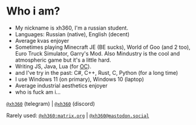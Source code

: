# Who i am?
- My nickname is xh360, I'm a russian student.
- Languages: Russian (native), English (decent)
- Average kvas enjoyer
- Sometimes playing Minecraft JE (BE sucks), World of Goo (and 2 too), Euro Truck Simulator, Garry's Mod. Also Mindustry is the cool and atmospheric game but it's a little hard. 
- Writing JS, Java, Lua (for [OC](https://www.curseforge.com/minecraft/mc-mods/opencomputers)). 
- and I've try in the past: C#, C++, Rust, C, Python (for a long time)
- I use Windows 11 (on primary), Windows 10 (laptop)
- Average industrial aesthetics enjoyer
- who is fuck am i...


[`@xh360`](https://t.me/xh360) (telegram) | [`@xh360`](https://discord.com/users/726656183817076738) (discord)

Rarely used: [`@xh360:matrix.org`](https://matrix.to/#/@xh360:matrix.org) | [`@xh360@mastodon.social`](https://mastodon.social/@xh360)
